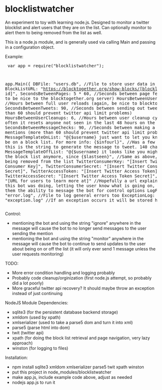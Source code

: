 blocklistwatcher
================

An experiment to toy with learning node.js. Designed to monitor a twitter blocklist and alert users that they are on the list.
Can optionally monitor to alert them to being removed from the list as well.

This is a node.js module, and is generally used via calling Main and passing in a configuration object.

Example:<pre>
var app = require("blocklistwatcher");

app.Main({
        DBFile: "users.db", //File to store user data in
        BlockListURL: "https://blocktogether.org/show-blocks/[blocklist id]",
        SecondsBetweenPages: 5 * 60, //Seconds between page fetches (try to be nice to the blocktogether.org server)
        HoursBetweenUserLoads: 24, //Hours between full user reloads (again, be nice to blocktogether.org)
        SecondsBetweenTweets: 90, //Seconds between sending out tweets (more than 60 should prevent twitter api limit problems)
        HoursBetweenUserCleanups: 6, //Hours between user cleanup cycles (how often it resets anyone not seen in the last 48 hours on the list)
        SecondsBetweenMessageChecks: 90, //Seconds between making a request for mentions (more than 60 should prevent twitter api limit problems)
        MessageTemplateOnList: "@{$username} just want to let you know you might be on a block list. For more info: {$infourl}", //Has a few variables, this is the string to generate the message to tweet. 140 char limit
        MessageTemplateOffList: "@{$username} it looks like you might not be on the block list anymore, since {$lastseen}", //Same as above, this is for being removed from the list
        TwitterConsumerKey: "[Insert Twitter Consumer Key]",
        TwitterConsumerSecret: "[Insert Twitter Consumer Secret]",
        TwitterAccessToken: "[Insert Twitter Access Token]",
        TwitterAccessSecret: "[Insert Twitter Access Token Secret]",
        InfoURL: "[URL for users to learn more at]" //Hopefully a url explaining what this bot was doing, letting the user know what is going on, and offering them the ability to message the bot for control options
        LogFile: "error.log", //File to log general errors too
        ExceptionLog: "exception.log" //If an exception occurs it will be stored here
});
</pre>

Control:
- mentioning the bot and using the string "ignore" anywhere in the message will cause the bot to no longer send messages to the user sending the mention
- mentioning the bot and using the string "monitor" anywhere in the message will cause the bot to continue to send updates to the user about being on or off the list (it will only ever send 1 message unless the user requests monitoring)

TODO:
- More error condition handling and logging probably
- Probably code cleanup/orginization (first node.js attempt, so probably did a lot poorly)
- More graceful twitter api recovery? It should maybe throw an exception instead of just continuing

NodeJS Module Dependencies:
- sqlite3 (for the persistent database backend storage)
- xmldom (used by xpath)
- xmlserializer (used to take a parse5 dom and turn it into xml)
- parse5 (parse html into dom)
- twit (twitter api)
- xpath (for doing the block list retrieval and page navigation, very lazy approach)
- winston (for logging to files)

Installation:
- npm install sqlite3 xmldom xmlserializer parse5 twit xpath winston
- put this project in node_modules/blocklistwatcher
- make app.js, include example code above, adjust as needed
- nodejs app.js to run it
